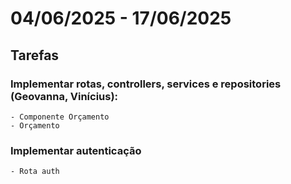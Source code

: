 # 04/06/2025 - 17/06/2025

## Tarefas

### Implementar rotas, controllers, services e repositories (Geovanna, Vinícius):
    - Componente Orçamento
    - Orçamento

### Implementar autenticação
    - Rota auth
